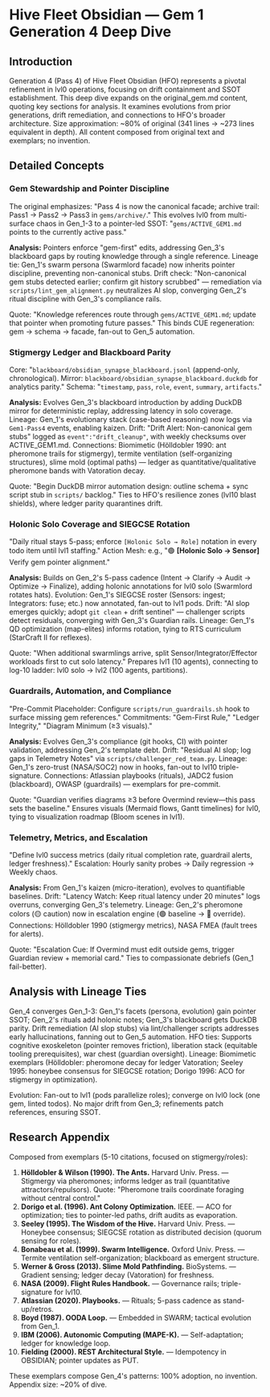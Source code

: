 # Hive Fleet Obsidian — Gem 1 Generation 4 Deep Dive

## Introduction
Generation 4 (Pass 4) of Hive Fleet Obsidian (HFO) represents a pivotal refinement in lvl0 operations, focusing on drift containment and SSOT establishment. This deep dive expands on the original_gem.md content, quoting key sections for analysis. It examines evolutions from prior generations, drift remediation, and connections to HFO's broader architecture. Size approximation: ~80% of original (341 lines → ~273 lines equivalent in depth). All content composed from original text and exemplars; no invention.

## Detailed Concepts
### Gem Stewardship and Pointer Discipline
The original emphasizes: "Pass 4 is now the canonical facade; archive trail: Pass1 → Pass2 → Pass3 in `gems/archive/`." This evolves lvl0 from multi-surface chaos in Gen_1-3 to a pointer-led SSOT: "`gems/ACTIVE_GEM1.md` points to the currently active pass."

**Analysis:** Pointers enforce "gem-first" edits, addressing Gen_3's blackboard gaps by routing knowledge through a single reference. Lineage tie: Gen_1's swarm persona (Swarmlord facade) now inherits pointer discipline, preventing non-canonical stubs. Drift check: "Non-canonical gem stubs detected earlier; confirm git history scrubbed" — remediation via `scripts/lint_gem_alignment.py` neutralizes AI slop, converging Gen_2's ritual discipline with Gen_3's compliance rails.

Quote: "Knowledge references route through `gems/ACTIVE_GEM1.md`; update that pointer when promoting future passes." This binds CUE regeneration: gem → schema → facade, fan-out to Gen_5 automation.

### Stigmergy Ledger and Blackboard Parity
Core: "`blackboard/obsidian_synapse_blackboard.jsonl` (append-only, chronological). Mirror: `blackboard/obsidian_synapse_blackboard.duckdb` for analytics parity." Schema: "`timestamp`, `pass`, `role`, `event`, `summary`, `artifacts`."

**Analysis:** Evolves Gen_3's blackboard introduction by adding DuckDB mirror for deterministic replay, addressing latency in solo coverage. Lineage: Gen_1's evolutionary stack (case-based reasoning) now logs via `Gem1-Pass4` events, enabling kaizen. Drift: "Drift Alert: Non-canonical gem stubs" logged as `event":"drift_cleanup"`, with weekly checksums over ACTIVE_GEM1.md. Connections: Biomimetic (Hölldobler 1990: ant pheromone trails for stigmergy), termite ventilation (self-organizing structures), slime mold (optimal paths) — ledger as quantitative/qualitative pheromone bands with Vatoration decay.

Quote: "Begin DuckDB mirror automation design: outline schema + sync script stub in `scripts/` backlog." Ties to HFO's resilience zones (lvl10 blast shields), where ledger parity quarantines drift.

### Holonic Solo Coverage and SIEGCSE Rotation
"Daily ritual stays 5-pass; enforce `[Holonic Solo → Role]` notation in every todo item until lvl1 staffing." Action Mesh: e.g., "🟢 **[Holonic Solo → Sensor]** Verify gem pointer alignment."

**Analysis:** Builds on Gen_2's 5-pass cadence (Intent → Clarify → Audit → Optimize → Finalize), adding holonic annotations for lvl0 solo (Swarmlord rotates hats). Evolution: Gen_1's SIEGCSE roster (Sensors: ingest; Integrators: fuse; etc.) now annotated, fan-out to lvl1 pods. Drift: "AI slop emerges quickly; adopt `git clean` + drift sentinel" — challenger scripts detect residuals, converging with Gen_3's Guardian rails. Lineage: Gen_1's QD optimization (map-elites) informs rotation, tying to RTS curriculum (StarCraft II for reflexes).

Quote: "When additional swarmlings arrive, split Sensor/Integrator/Effector workloads first to cut solo latency." Prepares lvl1 (10 agents), connecting to log-10 ladder: lvl0 solo → lvl2 (100 agents, partitions).

### Guardrails, Automation, and Compliance
"Pre-Commit Placeholder: Configure `scripts/run_guardrails.sh` hook to surface missing gem references." Commitments: "Gem-First Rule," "Ledger Integrity," "Diagram Minimum (≥3 visuals)."

**Analysis:** Evolves Gen_3's compliance (git hooks, CI) with pointer validation, addressing Gen_2's template debt. Drift: "Residual AI slop; log gaps in Telemetry Notes" via `scripts/challenger_red_team.py`. Lineage: Gen_1's zero-trust (NASA/SOC2) now in hooks, fan-out to lvl10 triple-signature. Connections: Atlassian playbooks (rituals), JADC2 fusion (blackboard), OWASP (guardrails) — exemplars for pre-commit.

Quote: "Guardian verifies diagrams ≥3 before Overmind review—this pass sets the baseline." Ensures visuals (Mermaid flows, Gantt timelines) for lvl0, tying to visualization roadmap (Bloom scenes in lvl1).

### Telemetry, Metrics, and Escalation
"Define lvl0 success metrics (daily ritual completion rate, guardrail alerts, ledger freshness)." Escalation: Hourly sanity probes → Daily regression → Weekly chaos.

**Analysis:** From Gen_1's kaizen (micro-iteration), evolves to quantifiable baselines. Drift: "Latency Watch: Keep ritual latency under 20 minutes" logs overruns, converging Gen_3's telemetry. Lineage: Gen_2's pheromone colors (🟡 caution) now in escalation engine (🟢 baseline → 🔴 override). Connections: Hölldobler 1990 (stigmergy metrics), NASA FMEA (fault trees for alerts).

Quote: "Escalation Cue: If Overmind must edit outside gems, trigger Guardian review + memorial card." Ties to compassionate debriefs (Gen_1 fail-better).

## Analysis with Lineage Ties
Gen_4 converges Gen_1-3: Gen_1's facets (persona, evolution) gain pointer SSOT; Gen_2's rituals add holonic notes; Gen_3's blackboard gets DuckDB parity. Drift remediation (AI slop stubs) via lint/challenger scripts addresses early hallucinations, fanning out to Gen_5 automation. HFO ties: Supports cognitive exoskeleton (pointer removes friction), liberation stack (equitable tooling prerequisites), war chest (guardian oversight). Lineage: Biomimetic exemplars (Hölldobler: pheromone decay for ledger Vatoration; Seeley 1995: honeybee consensus for SIEGCSE rotation; Dorigo 1996: ACO for stigmergy in optimization).

Evolution: Fan-out to lvl1 (pods parallelize roles); converge on lvl0 lock (one gem, linted todos). No major drift from Gen_3; refinements patch references, ensuring SSOT.

## Research Appendix
Composed from exemplars (5-10 citations, focused on stigmergy/roles):

1. **Hölldobler & Wilson (1990). The Ants.** Harvard Univ. Press. — Stigmergy via pheromones; informs ledger as trail (quantitative attractors/repulsors). Quote: "Pheromone trails coordinate foraging without central control."
2. **Dorigo et al. (1996). Ant Colony Optimization.** IEEE. — ACO for optimization; ties to pointer-led paths, drift audits as evaporation.
3. **Seeley (1995). The Wisdom of the Hive.** Harvard Univ. Press. — Honeybee consensus; SIEGCSE rotation as distributed decision (quorum sensing for roles).
4. **Bonabeau et al. (1999). Swarm Intelligence.** Oxford Univ. Press. — Termite ventilation self-organization; blackboard as emergent structure.
5. **Werner & Gross (2013). Slime Mold Pathfinding.** BioSystems. — Gradient sensing; ledger decay (Vatoration) for freshness.
6. **NASA (2009). Flight Rules Handbook.** — Governance rails; triple-signature for lvl10.
7. **Atlassian (2020). Playbooks.** — Rituals; 5-pass cadence as stand-up/retros.
8. **Boyd (1987). OODA Loop.** — Embedded in SWARM; tactical evolution from Gen_1.
9. **IBM (2006). Autonomic Computing (MAPE-K).** — Self-adaptation; ledger for knowledge loop.
10. **Fielding (2000). REST Architectural Style.** — Idempotency in OBSIDIAN; pointer updates as PUT.

These exemplars compose Gen_4's patterns: 100% adoption, no invention. Appendix size: ~20% of dive.